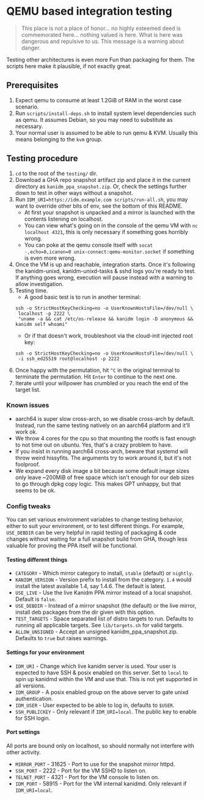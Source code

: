 # QEMU based integration testing

> This place is not a place of honor... no highly esteemed deed is commemorated here... nothing valued is here.
What is here was dangerous and repulsive to us. This message is a warning about danger.

Testing other architectures is even more Fun than packaging for them. The scripts here make it plausible, if not exactly great.

## Prerequisites
1. Expect qemu to consume at least 1.2GiB of RAM in the worst case scenario.
2. Run `scripts/install-deps.sh` to install system level dependencies such as qemu. It assumes Debian, so you may need to substitute as necessary.
3. Your normal user is assumed to be able to run qemu & KVM. Usually this means belonging to the `kvm` group.

## Testing procedure

1. `cd` to the root of the `testing/` dir.
1. Download a GHA repo snapshot artifact zip and place it in the current directory as `kanidm_ppa_snapshot.zip`. Or, check the settings
   further down to test in other ways without a snapshot.
1. Run `IDM_URI=https://idm.example.com scripts/run-all.sh`, you may want to override other bits of env, see the bottom of this README.
   - At first your snapshot is unpacked and a mirror is launched with the contents listening on localhost.
   - You can view what's going on in the console of the qemu VM with `nc localhost 4321`, this is only necessary if something goes horribly wrong.
   - You can poke at the qemu console itself with `socat -,echo=0,icanon=0 unix-connect:qemu-monitor.socket` if something is even more wrong.
1. Once the VM is up and reachable, integration starts. Once it's following the kanidm-unixd, kanidm-unixd-tasks & sshd logs you're ready to test.
   If anything goes wrong, execution will pause instead with a warning to allow investigation.
1. Testing time.
   - A good basic test is to run in another terminal:
   ```shell
   ssh -o StrictHostKeyChecking=no -o UserKnownHostsFile=/dev/null \
    localhost -p 2222 \
    "uname -a && cat /etc/os-release && kanidm login -D anonymous && kanidm self whoami"
   ```
   - Or if that doesn't work, troubleshoot via the cloud-init injected root key:
   ```shell
   ssh -o StrictHostKeyChecking=no -o UserKnownHostsFile=/dev/null \
    -i ssh_ed25519 root@localhost -p 2222
   ```
1. Once  happy with the permutation, hit `^C` in the original terminal to terminate the permutation. Hit `Enter` to continue to the next one.
1. Iterate until your willpower has crumbled or you reach the end of the target list.

### Known issues
- aarch64 is super slow cross-arch, so we disable cross-arch by default. Instead, run the same testing natively on an aarch64 platform and it'll work ok.
- We throw 4 cores for the cpu so that mounting the rootfs is fast enough to not time out on ubuntu. Yes, that's a crazy problem to have.
- If you insist in running aarch64 cross-arch, beware that systemd will throw weird hissyfits. The arguments try to work around it, but it's not foolproof.
- We expand every disk image a bit because some default image sizes only leave ~200MiB of free space which isn't enough for our deb sizes to go through dpkg copy logic.
  This makes GPT unhappy, but that seems to be ok.

### Config tweaks
You can set various environment variables to change testing behavior, either to suit your environment, or to test different things.
For example, `USE_DEBDIR` can be very helpful in rapid testing of packaging & code changes without waiting for a full snapshot
build from GHA, though less valuable for proving the PPA itself will be functional.

#### Testing different things
- `CATEGORY` - Which mirror category to install, `stable` (default) or `nightly`.
- `KANIDM_VERSION` - Version prefix to install from the category. `1.4` would install the latest available 1.4, say 1.4.6. The default is latest.
- `USE_LIVE` - Use the live Kanidm PPA mirror instead of a local snapshot. Default is `false`.
- `USE_DEBDIR` - Instead of a mirror snapshot (the default) or the live mirror, install deb
packages from the dir given with this option.
- `TEST_TARGETS` - Space separated list of distro targets to run. Defaults to running all applicable
  targets. See `lib/targets.sh` for valid targets.
- `ALLOW_UNSIGNED` - Accept an unsigned kanidm_ppa_snapshot.zip. Defaults to `true` but raises
  warnings.

#### Settings for your environment
- `IDM_URI` - Change which live kanidm server is used. Your user is expected to have SSH & posix enabled on this server.
  Set to `local` to spin up kanidmd within the VM and use that. This is not yet supported in all versions.
- `IDM_GROUP` - A posix enabled group on the above server to gate unixd authentication.
- `IDM_USER` - User expected to be able to log in, defaults to `$USER`.
- `SSH_PUBLICKEY` - Only relevant if `IDM_URI=local`. The public key to enable for SSH login.

#### Port settings
All ports are bound only on localhost, so should normally not interfere with other activity.

- `MIRROR_PORT` - 31625 - Port to use for the snapshot mirror httpd.
- `SSH_PORT`    - 2222  - Port for the VM SSHD to listen on.
- `TELNET_PORT` - 4321  - Port for the VM console to listen on.
- `IDM_PORT` - 58915  - Port for the VM internal kanidmd. Only relevant if `IDM_URI=local`.
